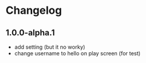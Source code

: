 # Changelog
## 1.0.0-alpha.1
- add setting (but it no worky)
- change username to hello on play screen (for test)
